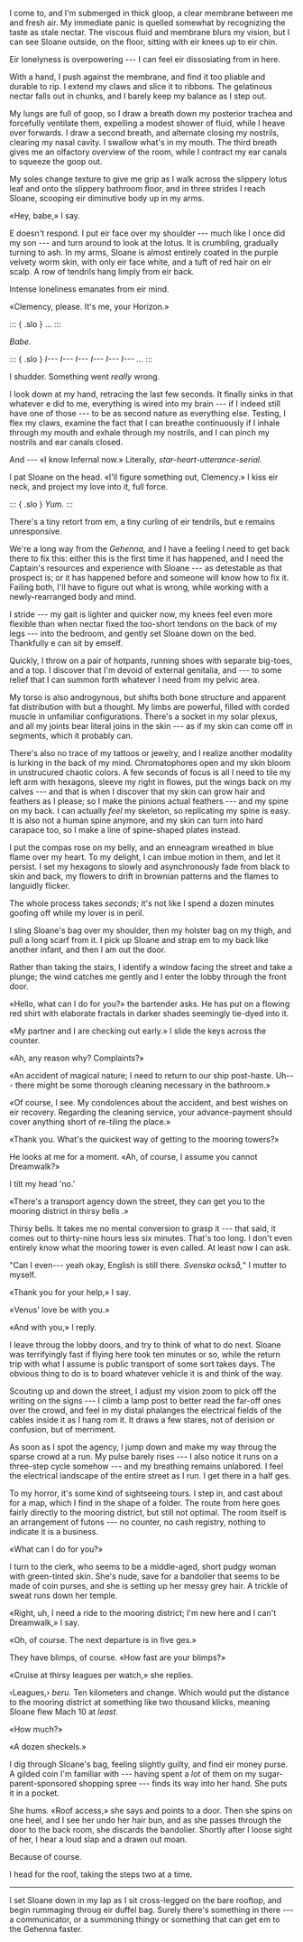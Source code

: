 I come to, and I'm submerged in thick gloop, a clear membrane between me and fresh air. My
immediate panic is quelled somewhat by recognizing the taste as stale nectar. The viscous
fluid and membrane blurs my vision, but I can see Sloane outside, on the floor, sitting with
eir knees up to eir chin.

Eir lonelyness is overpowering --- I can feel eir dissosiating from in here. 

With a hand, I push against the membrane, and find it too pliable and durable to rip. I extend my claws
and slice it to ribbons. The gelatinous nectar falls out in chunks, and I barely keep my balance as I
step out.

My lungs are full of goop, so I draw a breath down my posterior trachea and forcefully ventilate them,
expelling a modest shower of fluid, while I heave over forwards. I draw a second breath, and alternate
closing my nostrils, clearing my nasal cavity. I swallow what's in my mouth. The third breath gives me
an olfactory overview of the room, while I contract my ear canals to squeeze the goop out.

My soles change texture to give me grip as I walk across the slippery lotus leaf and onto the slippery bathroom floor,
and in three strides I reach Sloane, scooping eir diminutive body up in my arms.

«Hey, babe,» I say.

E doesn't respond. I put eir face over my shoulder --- much like I once did my son --- and turn around
to look at the lotus. It is crumbling, gradually turning to ash. In my arms, Sloane is almost entirely coated
in the purple velvety worm skin, with only eir face white, and a tuft of red hair on eir scalp. A row
of tendrils hang limply from eir back.

Intense loneliness emanates from eir mind.

«Clemency, please. It's me, your Horizon.»

::: { .slo }
...
:::

_Babe._

::: { .slo }
_I--- I--- I--- I--- I--- I--- ..._
:::

I shudder. Something went _really_ wrong.

I look down at my hand, retracing the last few seconds. It finally sinks in that
whatever e did to me, everything is wired into my brain --- if I indeed still have
one of those --- to be as second nature as everything else. Testing, I flex my claws,
examine the fact that I can breathe continuously if I inhale through my mouth and
exhale through my nostrils, and I can pinch my nostrils and ear canals closed.

And --- «I know Infernal now.» Literally, _star-heart-utterance-serial._

I pat Sloane on the head. «I'll figure something out, Clemency.» I kiss eir neck, and
project my love into it, full force.

::: { .slo }
_Yum._
:::

There's a tiny retort from em, a tiny curling of eir tendrils, but e remains unresponsive.

We're a long way from the _Gehenna,_ and I have a feeling I need to get back there to
fix this: either this is the first time it has happened, and I need the Captain's
resources and experience with Sloane --- as detestable as that prospect is; or it has happened before
and someone will know how to fix it. Failing both, I'll have to figure out what is wrong,
while working with a newly-rearranged body and mind.

I stride --- my gait is lighter and quicker now, my knees feel even more flexible than
when nectar fixed the too-short tendons on the back of my legs --- into the bedroom, and gently set Sloane
down on the bed. Thankfully e can sit by emself.

Quickly, I throw on a pair of hotpants, running shoes with separate big-toes,
and a top. I discover that I'm devoid of external genitalia, and --- to some relief
that I can summon forth whatever I need from my pelvic area.

My torso is also androgynous, but shifts both bone structure and apparent fat
distribution with but a thought. My limbs are powerful, filled with corded muscle
in unfamiliar configurations. There's a socket in my solar plexus, and all my joints bear 
literal joins in the skin --- as if my skin can come off in segments, which it probably can.

There's also no trace of my tattoos or jewelry, and I realize another modality is lurking in
the back of my mind. Chromatophores open and my skin bloom in unstrucured chaotic
colors. A few seconds of focus is all I need to tile my left arm with hexagons, sleeve my
right in flowes, put the wings back on my calves --- and that is when I discover that my skin
can grow hair and feathers as I please; so I make the pinions actual feathers --- and my spine on
my back. I can actually _feel_ my skeleton, so replicating my spine is easy. It is also not
a human spine anymore, and my skin can turn into hard carapace too, so I make a line of spine-shaped
plates instead.

I put the compas rose on my belly, and an enneagram wreathed in blue flame over my heart. To
my delight, I can imbue motion in them, and let it persist. I set my hexagons to slowly and asynchronously
fade from black to skin and back, my flowers to drift in brownian patterns and the flames to languidly flicker.

The whole process takes _seconds_; it's not like I spend a dozen minutes goofing off while my
lover is in peril.

I sling Sloane's bag over my shoulder, then my holster bag on my thigh, and pull a long scarf from it.
I pick up Sloane and strap em to my back like another infant, and then I am out the door.

Rather than taking the stairs, I identify a window facing the street and take a plunge; the wind catches me gently
and I enter the lobby through the front door.

«Hello, what can I do for you?» the bartender asks. He has put on a flowing red
shirt with elaborate fractals in darker shades seemingly tie-dyed into it.

«My partner and I are checking out early.» I slide the keys across the
counter.

«Ah, any reason why? Complaints?»

«An accident of magical nature; I need to return to our ship post-haste. Uh--- there
might be some thorough cleaning necessary in the bathroom.»

«Of course, I see. My condolences about the accident, and best wishes on eir recovery.
Regarding the cleaning service, your advance-payment should cover anything short of
re-tiling the place.»

«Thank you. What's the quickest way of getting to the mooring towers?»

He looks at me for a moment. «Ah, of course, I assume you cannot Dreamwalk?»

I tilt my head 'no.'

«There's a transport agency down the street, they can get you to the mooring district in
thirsy bells .»

Thirsy bells. It takes me no mental conversion to grasp it --- that said, it
comes out to thirty-nine hours less six minutes. That's too long. I don't even
entirely know what the mooring tower is even called. At least now I can ask.

"Can I even--- yeah okay, English is still there. _Svenska också,_" I mutter to myself.

«Thank you for your help,» I say.

«Venus' love be with you.»

«And with you,» I reply.

I leave throug the lobby doors, and try to think of what to do next. Sloane was terrifyingly
fast if flying here took ten minutes or so, while the return trip with what I assume is public transport
of some sort takes days. The obvious thing to do is to board whatever vehicle it is and think
of the way.

Scouting up and down the street, I adjust my vision zoom to pick off the
writing on the signs --- I climb a lamp post to better read the far-off ones
over the crowd, and feel in my distal phalanges the electrical fields of the
cables inside it as I hang rom it. It draws a few stares, not of
derision or confusion, but of merriment.

As soon as I spot the agency, I jump down and make my way throug the sparse
crowd at a run. My pulse barely rises --- I also notice it runs on a three-step
cycle somehow --- and my breathing remains unlabored. I feel the electrical
landscape of the entire street as I run. I get there in a half ges.

To my horror, it's some kind of sightseeing tours. I step in, and cast about for a map, which I
find in the shape of a folder. The route from here goes fairly directly to the mooring district,
but still not optimal. The room itself is an arrangement of futons --- no counter, no cash registry,
nothing to indicate it is a business.

«What can I do for you?»

I turn to the clerk, who seems to be a middle-aged, short pudgy woman with
green-tinted skin. She's nude, save for a bandolier that seems to be made of
coin purses, and she is setting up her messy grey hair. A trickle of sweat runs
down her temple.

«Right, uh, I need a ride to the mooring district; I'm new here and I can't Dreamwalk,» I say.

«Oh, of course. The next departure is in five ges.»

They have blimps, of course. «How fast are your blimps?»

«Cruise at thirsy leagues per watch,» she replies.

‹Leagues,› _beru._ Ten kilometers and change. Which would put the distance to the mooring
district at something like two thousand klicks, meaning Sloane flew Mach 10 at _least_.

«How much?»

«A dozen sheckels.»

I dig through Sloane's bag, feeling slightly guilty, and find eir money purse. A gilded
coin I'm familiar with --- having spent a _lot_ of them on my sugar-parent-sponsored shopping
spree --- finds its way into her hand. She puts it in a pocket.

She hums. «Roof access,» she says and points to a door. Then she spins on one heel, and I see
her undo her hair bun, and as she passes through the door to the back room, she discards the
bandolier. Shortly after I loose sight of her, I hear a loud slap and a drawn out moan.

Because of course.

I head for the roof, taking the steps two at a time.

----

I set Sloane down in my lap as I sit cross-legged on the bare rooftop, and begin rummaging throug eir
duffel bag. Surely there's something in there --- a communicator, or a summoning thingy or something
that can get em to the Gehenna faster.
